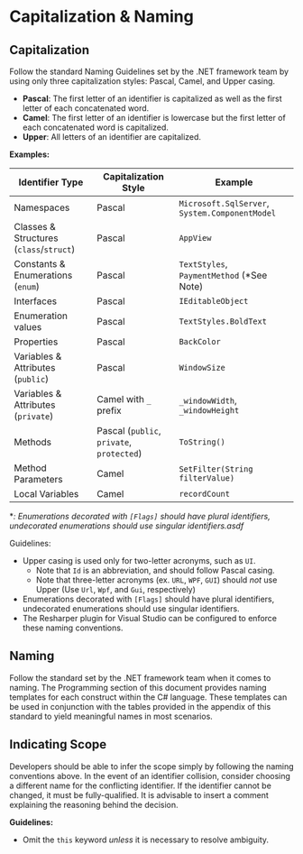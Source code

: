 # Capitalization & Naming

## Capitalization

Follow the standard Naming Guidelines set by the .NET framework team by using only three capitalization styles: Pascal, Camel, and Upper casing.

- **Pascal**: The first letter of an identifier is capitalized as well as the first letter of each concatenated word.  
- **Camel**: The first letter of an identifier is lowercase but the first letter of each concatenated word is capitalized.
- **Upper**: All letters of an identifier are capitalized.

**Examples:**


| Identifier Type | Capitalization Style | Example |
| --------------- | -------------------- | ------- |
| Namespaces      | Pascal | `Microsoft.SqlServer`, `System.ComponentModel` |
| Classes & Structures (`class`/`struct`) | Pascal | `AppView` |
| Constants & Enumerations (`enum`) | Pascal | `TextStyles`, `PaymentMethod` (*See Note) |
| Interfaces      | Pascal | `IEditableObject` | 
| Enumeration values | Pascal | `TextStyles.BoldText` | 
| Properties      | Pascal | `BackColor` |
| Variables & Attributes (`public`) | Pascal | `WindowSize` |
| Variables & Attributes (`private`) | Camel with `_` prefix | `_windowWidth`, `_windowHeight` |
| Methods         | Pascal (`public`, `private`, `protected`) | `ToString()` |
| Method Parameters | Camel | `SetFilter(String filterValue)`
| Local Variables | Camel | `recordCount` |

**: Enumerations decorated with `[Flags]` should have plural identifiers, undecorated enumerations should use singular identifiers.asdf*

Guidelines:

- Upper casing is used only for two-letter acronyms, such as `UI`.
  - Note that `Id` is an abbreviation, and should follow Pascal casing. 
  - Note that three-letter acronyms (ex. `URL`, `WPF`, `GUI`) should *not* use Upper (Use `Url`, `Wpf`, and `Gui`, respectively)
- Enumerations decorated with `[Flags]` should have plural identifiers, undecorated enumerations should use singular identifiers. 
- The Resharper plugin for Visual Studio can be configured to enforce these naming conventions.


## Naming

Follow the standard set by the .NET framework team when it comes to naming. The Programming section of this document provides 
naming templates for each construct within the C# language. These templates can be used in conjunction with the tables provided 
in the appendix of this standard to yield meaningful names in most scenarios.


## Indicating Scope

Developers should be able to infer the scope simply by following the naming conventions above.  In the event of an identifier 
collision, consider choosing a different name for the conflicting identifier.  If the identifier cannot be changed, it must 
be fully-qualified.  It is advisable to insert a comment explaining the reasoning behind the decision. 

**Guidelines:**
- Omit the `this` keyword *unless* it is necessary to resolve ambiguity.